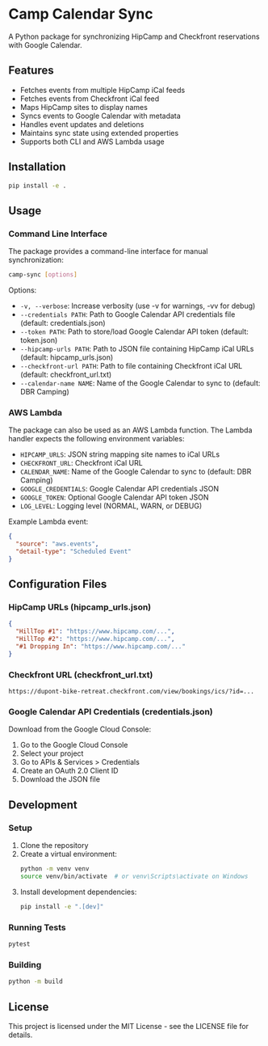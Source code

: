 # Camp Calendar Sync

A Python package for synchronizing HipCamp and Checkfront reservations with Google Calendar.

## Features

- Fetches events from multiple HipCamp iCal feeds
- Fetches events from Checkfront iCal feed
- Maps HipCamp sites to display names
- Syncs events to Google Calendar with metadata
- Handles event updates and deletions
- Maintains sync state using extended properties
- Supports both CLI and AWS Lambda usage

## Installation

```bash
pip install -e .
```

## Usage

### Command Line Interface

The package provides a command-line interface for manual synchronization:

```bash
camp-sync [options]
```

Options:
- `-v, --verbose`: Increase verbosity (use -v for warnings, -vv for debug)
- `--credentials PATH`: Path to Google Calendar API credentials file (default: credentials.json)
- `--token PATH`: Path to store/load Google Calendar API token (default: token.json)
- `--hipcamp-urls PATH`: Path to JSON file containing HipCamp iCal URLs (default: hipcamp_urls.json)
- `--checkfront-url PATH`: Path to file containing Checkfront iCal URL (default: checkfront_url.txt)
- `--calendar-name NAME`: Name of the Google Calendar to sync to (default: DBR Camping)

### AWS Lambda

The package can also be used as an AWS Lambda function. The Lambda handler expects the following environment variables:

- `HIPCAMP_URLS`: JSON string mapping site names to iCal URLs
- `CHECKFRONT_URL`: Checkfront iCal URL
- `CALENDAR_NAME`: Name of the Google Calendar to sync to (default: DBR Camping)
- `GOOGLE_CREDENTIALS`: Google Calendar API credentials JSON
- `GOOGLE_TOKEN`: Optional Google Calendar API token JSON
- `LOG_LEVEL`: Logging level (NORMAL, WARN, or DEBUG)

Example Lambda event:
```json
{
  "source": "aws.events",
  "detail-type": "Scheduled Event"
}
```

## Configuration Files

### HipCamp URLs (hipcamp_urls.json)

```json
{
  "HillTop #1": "https://www.hipcamp.com/...",
  "HillTop #2": "https://www.hipcamp.com/...",
  "#1 Dropping In": "https://www.hipcamp.com/..."
}
```

### Checkfront URL (checkfront_url.txt)

```
https://dupont-bike-retreat.checkfront.com/view/bookings/ics/?id=...
```

### Google Calendar API Credentials (credentials.json)

Download from the Google Cloud Console:
1. Go to the Google Cloud Console
2. Select your project
3. Go to APIs & Services > Credentials
4. Create an OAuth 2.0 Client ID
5. Download the JSON file

## Development

### Setup

1. Clone the repository
2. Create a virtual environment:
   ```bash
   python -m venv venv
   source venv/bin/activate  # or venv\Scripts\activate on Windows
   ```
3. Install development dependencies:
   ```bash
   pip install -e ".[dev]"
   ```

### Running Tests

```bash
pytest
```

### Building

```bash
python -m build
```

## License

This project is licensed under the MIT License - see the LICENSE file for details. 